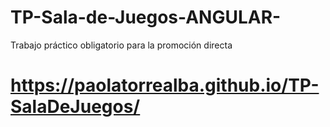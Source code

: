 # TP-Sala-de-Juegos-ANGULAR-
Trabajo práctico obligatorio para la promoción directa

# https://paolatorrealba.github.io/TP-SalaDeJuegos/

